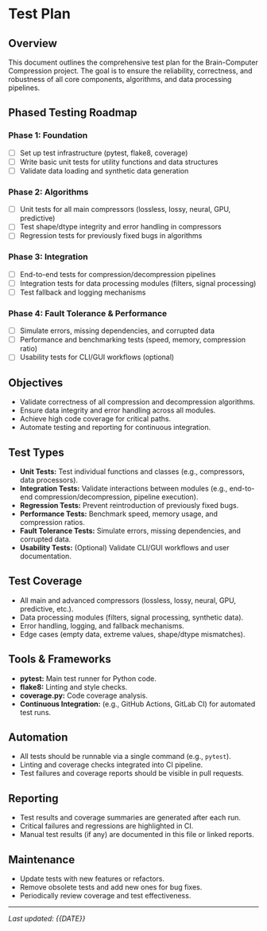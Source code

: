 # Test Plan

## Overview
This document outlines the comprehensive test plan for the Brain-Computer Compression project. The goal is to ensure the reliability, correctness, and robustness of all core components, algorithms, and data processing pipelines.

## Phased Testing Roadmap

### **Phase 1: Foundation**
- [ ] Set up test infrastructure (pytest, flake8, coverage)
- [ ] Write basic unit tests for utility functions and data structures
- [ ] Validate data loading and synthetic data generation

### **Phase 2: Algorithms**
- [ ] Unit tests for all main compressors (lossless, lossy, neural, GPU, predictive)
- [ ] Test shape/dtype integrity and error handling in compressors
- [ ] Regression tests for previously fixed bugs in algorithms

### **Phase 3: Integration**
- [ ] End-to-end tests for compression/decompression pipelines
- [ ] Integration tests for data processing modules (filters, signal processing)
- [ ] Test fallback and logging mechanisms

### **Phase 4: Fault Tolerance & Performance**
- [ ] Simulate errors, missing dependencies, and corrupted data
- [ ] Performance and benchmarking tests (speed, memory, compression ratio)
- [ ] Usability tests for CLI/GUI workflows (optional)

## Objectives
- Validate correctness of all compression and decompression algorithms.
- Ensure data integrity and error handling across all modules.
- Achieve high code coverage for critical paths.
- Automate testing and reporting for continuous integration.

## Test Types
- **Unit Tests:** Test individual functions and classes (e.g., compressors, data processors).
- **Integration Tests:** Validate interactions between modules (e.g., end-to-end compression/decompression, pipeline execution).
- **Regression Tests:** Prevent reintroduction of previously fixed bugs.
- **Performance Tests:** Benchmark speed, memory usage, and compression ratios.
- **Fault Tolerance Tests:** Simulate errors, missing dependencies, and corrupted data.
- **Usability Tests:** (Optional) Validate CLI/GUI workflows and user documentation.

## Test Coverage
- All main and advanced compressors (lossless, lossy, neural, GPU, predictive, etc.).
- Data processing modules (filters, signal processing, synthetic data).
- Error handling, logging, and fallback mechanisms.
- Edge cases (empty data, extreme values, shape/dtype mismatches).

## Tools & Frameworks
- **pytest:** Main test runner for Python code.
- **flake8:** Linting and style checks.
- **coverage.py:** Code coverage analysis.
- **Continuous Integration:** (e.g., GitHub Actions, GitLab CI) for automated test runs.

## Automation
- All tests should be runnable via a single command (e.g., `pytest`).
- Linting and coverage checks integrated into CI pipeline.
- Test failures and coverage reports should be visible in pull requests.

## Reporting
- Test results and coverage summaries are generated after each run.
- Critical failures and regressions are highlighted in CI.
- Manual test results (if any) are documented in this file or linked reports.

## Maintenance
- Update tests with new features or refactors.
- Remove obsolete tests and add new ones for bug fixes.
- Periodically review coverage and test effectiveness.

---

_Last updated: {{DATE}}_
